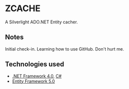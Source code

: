 ZCACHE
===========================
A Silverlight ADO.NET Entity cacher.


Notes
-----
Initial check-in. Learning how to use GitHub.
Don't hurt me.


Technologies used
-----------------
 * [.NET Framework 4.0](http://msdn.microsoft.com/netframework), [C#](http://msdn.microsoft.com/vcsharp)
 * [Entity Framework 5.0](http://msdn.microsoft.com/en-us/data/aa937723)